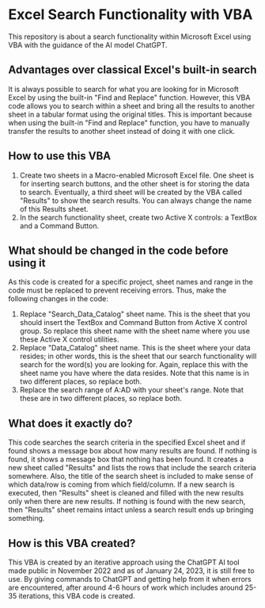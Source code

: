 # Excel Search Functionality with VBA

This repository is about a search functionality within Microsoft Excel using VBA with the guidance of the AI model ChatGPT.

## Advantages over classical Excel's built-in search

It is always possible to search for what you are looking for in Microsoft Excel by using the built-in "Find and Replace" function. However, this VBA code allows you to search within a sheet and bring all the results to another sheet in a tabular format using the original titles. This is important because when using the built-in "Find and Replace" function, you have to manually transfer the results to another sheet instead of doing it with one click.

## How to use this VBA

1) Create two sheets in a Macro-enabled Microsoft Excel file. One sheet is for inserting search buttons, and the other sheet is for storing the data to search. Eventually, a third sheet will be created by the VBA called "Results" to show the search results. You can always change the name of this Results sheet.
2) In the search functionality sheet, create two Active X controls: a TextBox and a Command Button.

## What should be changed in the code before using it

As this code is created for a specific project, sheet names and range in the code must be replaced to prevent receiving errors. Thus, make the following changes in the code:

1) Replace "Search_Data_Catalog" sheet name. This is the sheet that you should insert the TextBox and Command Button from Active X control group. So replace this sheet name with the sheet name where you use these Active X control utilities.
2) Replace "Data_Catalog" sheet name. This is the sheet where your data resides; in other words, this is the sheet that our search functionality will search for the word(s) you are looking for. Again, replace this with the sheet name you have where the data resides. Note that this name is in two different places, so replace both.
3) Replace the search range of A:AD with your sheet's range. Note that these are in two different places, so replace both.

## What does it exactly do?

This code searches the search criteria in the specified Excel sheet and if found shows a message box about how many results are found. If nothing is found, it shows a message box that nothing has been found. It creates a new sheet called "Results" and lists the rows that include the search criteria somewhere. Also, the title of the search sheet is included to make sense of which data/row is coming from which field/column. If a new search is executed, then "Results" sheet is cleaned and filled with the new results only when there are new results. If nothing is found with the new search, then "Results" sheet remains intact unless a search result ends up bringing something.

## How is this VBA created?

This VBA is created by an iterative approach using the ChatGPT AI tool made public in November 2022 and as of January 24, 2023, it is still free to use. By giving commands to ChatGPT and getting help from it when errors are encountered, after around 4-6 hours of work which includes around 25-35 iterations, this VBA code is created.
